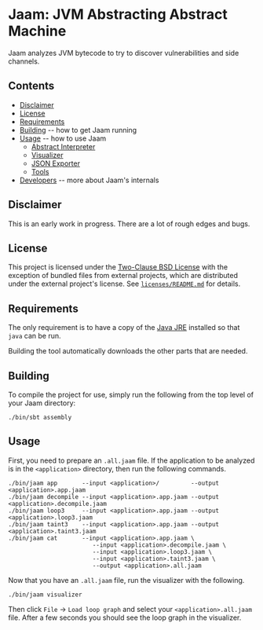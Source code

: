 # Jaam: JVM Abstracting Abstract Machine

Jaam analyzes JVM bytecode to try to discover vulnerabilities and side channels.

## Contents

* [Disclaimer](#disclaimer)
* [License](#license)
* [Requirements](#requirements)
* [Building](#building) -- how to get Jaam running
* [Usage](#usage) -- how to use Jaam
  * [Abstract Interpreter](#abstract-interpreter)
  * [Visualizer](#visualizer)
  * [JSON Exporter](#json-exporter)
  * [Tools](#tools)
* [Developers](#developers) -- more about Jaam's internals

## Disclaimer

This is an early work in progress. There are a lot of rough edges and bugs.

## License

This project is licensed under the [Two-Clause BSD License](licenses/LICENSE.md)
with the exception of bundled files from external projects, which are
distributed under the external project's license.  See
[`licenses/README.md`](licenses/README.md) for details.

## Requirements

The only requirement is to have a copy of the [Java
JRE](http://www.oracle.com/technetwork/java/javase/downloads/index.html)
installed so that `java` can be run.

Building the tool automatically downloads the other parts that are needed.

## Building

To compile the project for use, simply run the following from the top level of
your Jaam directory:

```
./bin/sbt assembly
```

## Usage

First, you need to prepare an `.all.jaam` file.  If the application to be
analyzed is in the `<application>` directory, then run the following commands.

    ./bin/jaam app       --input <application>/         --output <application>.app.jaam
    ./bin/jaam decompile --input <application>.app.jaam --output <application>.decompile.jaam
    ./bin/jaam loop3     --input <application>.app.jaam --output <application>.loop3.jaam
    ./bin/jaam taint3    --input <application>.app.jaam --output <application>.taint3.jaam
    ./bin/jaam cat       --input <application>.app.jaam \
                            --input <application>.decompile.jaam \
                            --input <application>.loop3.jaam \
                            --input <application>.taint3.jaam \
                            --output <application>.all.jaam

Now that you have an `.all.jaam` file, run the visualizer with the following.

    ./bin/jaam visualizer

Then click `File` -> `Load loop graph` and select your
`<application>.all.jaam` file.  After a few seconds you should see the loop
graph in the visualizer.
